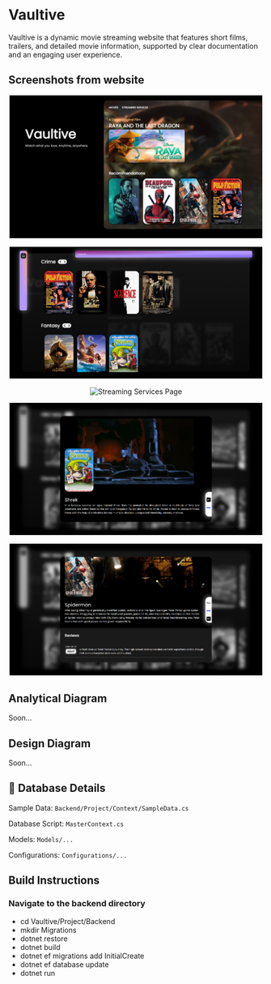 # Vaultive
Vaultive is a dynamic movie streaming website that features short films, trailers, and detailed movie information, supported by clear documentation and an engaging user experience.

## Screenshots from website

<p align="center">
    <img src="https://github.com/demjrhan/Vaultive/blob/main/Documentation/home.png" alt="Home Page" width="500"/>
</p>
<p align="center">
    <img src="https://github.com/demjrhan/Vaultive/blob/main/Documentation/movies.png" alt="Movies Page" width="500"/>
</p>

<p align="center">
    <img src="https://github.com/demjrhan/Vaultive/blob/main/Documentation/streaming_services.png" alt="Streaming Services Page" width="500"/>
</p>
<p align="center">
    <img src="https://github.com/demjrhan/Vaultive/blob/main/Documentation/details.png" alt="Details Of Movie" width="500"/>
</p>
<p align="center">
    <img src="https://github.com/demjrhan/Vaultive/blob/main/Documentation/details_review.png" alt="Details Of Movie Review Section" width="500"/>
</p>

## Analytical Diagram
Soon...

## Design Diagram
Soon...

## 📂 Database Details
Sample Data: `Backend/Project/Context/SampleData.cs`  

Database Script: `MasterContext.cs`  

Models: `Models/...`

Configurations: `Configurations/...`


## Build Instructions

### Navigate to the backend directory  
- cd Vaultive/Project/Backend
- mkdir Migrations
- dotnet restore  
- dotnet build  
- dotnet ef migrations add InitialCreate  
- dotnet ef database update  
- dotnet run  

